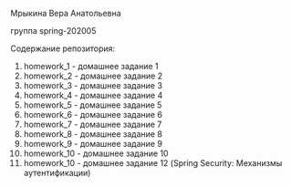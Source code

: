 Мрыкина Вера Анатольевна

группа spring-202005

Содержание репозитория:
1. homework_1 - домашнее задание 1
2. homework_2 - домашнее задание 2
3. homework_3 - домашнее задание 3
4. homework_4 - домашнее задание 4
5. homework_5 - домашнее задание 5
6. homework_6 - домашнее задание 6
7. homework_7 - домашнее задание 7
8. homework_8 - домашнее задание 8
9. homework_9 - домашнее задание 9
10. homework_10 - домашнее задание 10
12. homework_10 - домашнее задание 12 (Spring Security: Механизмы аутентификации)
